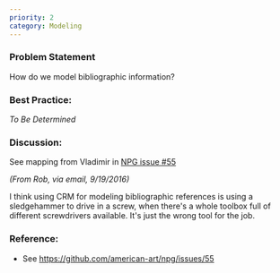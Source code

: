 ```yaml
---
priority: 2
category: Modeling
---
```

### Problem Statement

How do we model bibliographic information?

### Best Practice:

*To Be Determined*

### Discussion:

See mapping from Vladimir in [NPG issue #55](https://github.com/american-art/npg/issues/55)

*(From Rob, via email, 9/19/2016)*

I think using CRM for modeling bibliographic references is using a sledgehammer to drive in a screw, when there's a whole toolbox full of different screwdrivers available. It's just the wrong tool for the job.

### Reference:

* See https://github.com/american-art/npg/issues/55
